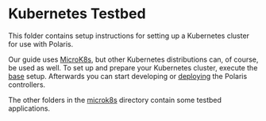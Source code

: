 # Kubernetes Testbed

This folder contains setup instructions for setting up a Kubernetes cluster for use with Polaris.

Our guide uses [MicroK8s](https://microk8s.io), but other Kubernetes distributions can, of course, be used as well.
To set up and prepare your Kubernetes cluster, execute the [base](./microk8s/base/) setup.
Afterwards you can start developing or [deploying](https://polaris-slo-cloud.github.io/polaris-slo-framework/deployment/) the Polaris controllers.

The other folders in the [microk8s](./microk8s/) directory contain some testbed applications.
